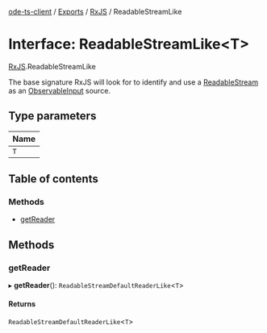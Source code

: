 [ode-ts-client](../README.md) / [Exports](../modules.md) / [RxJS](../modules/RxJS.md) / ReadableStreamLike

# Interface: ReadableStreamLike<T\>

[RxJS](../modules/RxJS.md).ReadableStreamLike

The base signature RxJS will look for to identify and use
a [ReadableStream](https://streams.spec.whatwg.org/#rs-class)
as an [ObservableInput](../modules/RxJS.md#observableinput) source.

## Type parameters

| Name |
| :------ |
| `T` |

## Table of contents

### Methods

- [getReader](RxJS.ReadableStreamLike.md#getreader)

## Methods

### getReader

▸ **getReader**(): `ReadableStreamDefaultReaderLike`<`T`\>

#### Returns

`ReadableStreamDefaultReaderLike`<`T`\>
